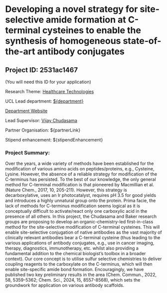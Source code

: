 # Developing a novel strategy for site-selective amide formation at C-terminal cysteines to enable the synthesis of homogeneous state-of-the-art antibody conjugates

## Project ID: **2531ac1467**
(You will need this ID for your application)

Research Theme: [Healthcare Technologies](../themes/healthcare-technologies.md)

UCL Lead department: [${department}](../departments/chemistry.md)

[Department Website](https://www.ucl.ac.uk/chemistry)

Lead Supervisor: [Vijay Chudasama](https://profiles.ucl.ac.uk/28175)

Partner Organisation: ${partnerLink}

Stipend enhancement: ${stipendEnhancement}

### Project Summary:

Over the years, a wide variety of methods have been established for the modification of various amino acids on peptides/proteins, e.g., Cysteine, Lysine. However, the absence of a reliable strategy for modification of the C-terminus has persisted. To the best of our knowledge, the only general method for C-terminal modification is that pioneered by Macmillian et al. (Nature Chem., 2017, 10, 205-211). However, this strategy is decarboxylative, uses an Ir photocatalyst, requires pH 3.5 for good yields and introduces a highly unnatural group onto the protein. Prima facie, the lack of methods for C-terminus modification seems logical as it is conceptually difficult to activate/react only one carboxylic acid in the presence of all others. In this project, the Chudasama and Baker research groups are proposing to develop an organic-chemistry-led first-in-class method for the site-selective modification of C-terminal cysteines. This will enable site-selective conjugation of native antibodies as the vast majority of clinically relevant antibodies bear a C-terminal cysteine (thus leading to the various applications of antibody conjugates, e.g., use in cancer imaging, therapy, diagnostics, immunotherapy, etc. whilst also providing a fundamental addition to the chemical biologist’s toolbox in a broader context). Our core concept is to utilise sulfur selective chemistries to deliver coupling reagents to the carboxylate on the C-terminus, which will then enable site-specific amide bond formation. Encouragingly, we have published two key preliminary results in the area (Chem. Commun., 2022, 58, 5359-5362; Chem. Sci., 2024, 15, 8557-8568), which sets the groundwork for application on various antibody scaffolds.

